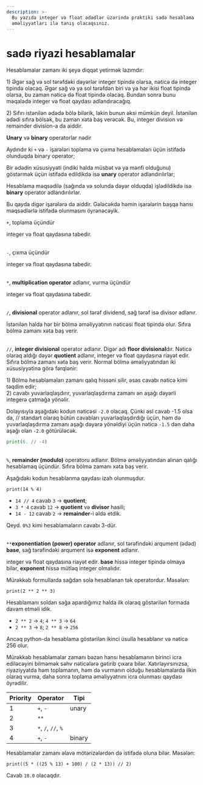```yaml
---
description: >-
  Bu yazıda integer və float ədədlər üzərində praktiki sadə hesablama
  əməliyyatları ilə tanış olacaqsınız.
---
```


# sadə riyazi hesablamalar

Hesablamalar zamanı iki şeyə diqqət yetirmək lazımdır:

1\) Əgər sağ və sol tərəfdəki dəyərlər integer tipində olarsa, nəticə də integer tipində olacaq. Əgər sağ və ya sol tərəfdən biri və ya hər ikisi float tipində olarsa, bu zaman nəticə də float tipində olacaq. Bundan sonra bunu məqalədə integer və float qaydası adlandıracağıq.

2\) Sıfırı istənilən ədədə bölə bilərik, lakin bunun əksi mümkün deyil. İstənilən ədədi sıfıra bölsək, bu zaman xəta baş verəcək. Bu, integer division və remainder division-a da aiddir.



**Unary** və **binary** operatorlar nədir

Aydındır ki `+` və `-` işarələri toplama və çıxma hesablamaları üçün istifadə olunduqda binary operator;

Bir ədədin xüsusiyyəti (indiki halda müsbət və ya mənfi olduğunu) göstərmək üçün istifadə edildikdə isə **unary** operator adlandırılırlar;&#x20;

Hesablama məqsədilə (sağında və solunda dəyər olduqda) işlədildikdə isə **binary** operator adlandırılırlar.

Bu qayda digər işarələrə də aiddir. Gələcəkdə həmin işarələrin başqa hansı məqsədlərlə istifadə olunmasını öyrənəcəyik.





`+`, toplama üçündür

integer və float qaydasına tabedir.

\
`-`, çıxma üçündür

integer və float qaydasına tabedir.

\
`*`, **multiplication operator** adlanır, vurma üçündür&#x20;

integer və float qaydasına tabedir.



\
`/`, **divisional** operator adlanır, sol tərəf dividend, sağ tərəf isə divisor adlanır.

İstənilən halda hər bir bölmə əməliyyatının nəticəsi float tipində olur. Sıfıra bölmə zamanı xəta baş verir.

\
`//`, **integer divisional** operator adlanır. Digər adı **floor divisional**dır. Nəticə olaraq aldığı dəyər **quotient** adlanır, integer və float qaydasına riayət edir. Sıfıra bölmə zamanı xəta baş verir. Normal bölmə əməliyyatından iki xüsusiyyətinə görə fərqlənir:

1\) Bölmə hesablamaları zamanı qalıq hissəni silir, əsas cavabı nəticə kimi təqdim edir;\
2\) cavabı yuvarlaqlaşdırır, yuvarlaqlaşdırma zamanı ən aşağı dəyərli integerə çatmağa yönəlir.

Dolayısıyla aşağıdakı kodun nəticəsi `-2.0` olacaq. Çünki əsl cavab -1.5 olsa da, // standart olaraq bütün cavabları yuvarlaqlaşdırdığı üçün, həm də yuvarlaqlaşdırma zamanı aşağı dəyərə yönəldiyi üçün nəticə `-1.5` dən daha aşağı olan `-2.0` götürüləcək.

```python
print(6. // -4)
```



\
`%`, **remainder (modulo)** operatoru adlanır. Bölmə əməliyyatından alınan qalığı hesablamaq üçündür. Sıfıra bölmə zamanı xəta baş verir.

Aşağıdakı kodun hesablanma qaydası izah olunmuşdur. 

```
print(14 % 4)
```

* `14 // 4` cavab `3` →  **quotient**;
* `3 * 4` cavab `12` →  **quotient** və **divisor** hasili;
* `14 - 12` cavab `2` →  **remainder**-i əldə etdik.

Qeyd. `0%3` kimi hesablamaların cavabı 3-dür.





\
`**`**exponentiation (power) operator** adlanır, sol tərəfindəki arqument (ədəd) **base**, sağ tərəfindəki arqument isə **exponent** adlanır.

integer və float qaydasına riayət edir. **base** hissə integer tipində olmaya bilər, **exponent** hissə mütləq integer olmalıdır.

Mürəkkəb formullarda sağdan sola hesablanan tək operatordur. Məsələn:

```
print(2 ** 2 ** 3)
```

Hesablamanı soldan sağa apardığımız halda ilk olaraq göstərilən formada davam etməli idik.

* `2 ** 2` → `4`; `4 ** 3` → `64`
* `2 ** 3` → `8`; `2 ** 8` → `256`

Ancaq python-da hesablama göstərilən ikinci üsulla hesablanır və nəticə 256 olur.



Mürəkkəb hesablamalar zamanı bəzən hansı hesablamanın birinci icra ediləcəyini bilməmək səhv nəticələrə gətirib çıxara bilər. Xatırlayırsınızsa, riyaziyyatda həm toplamanın, həm də  vurmanın olduğu hesablamalarda ilkin olaraq vurma, daha sonra toplama əməliyyatnını icra olunması qaydası öyrədilir.&#x20;

| Priority | Operator            | Tipi   |
| -------- | ------------------- | ------ |
| 1        | `+`, `-`            | unary  |
| 2        | `**`                |        |
| 3        | `*`, `/`, `//`, `%` |        |
| 4        | `+`, `-`            | binary |

Hesablamalar zamanı əlavə mötərizələrdən də istifadə oluna bilər. Məsələn:

```
print((5 * ((25 % 13) + 100) / (2 * 13)) // 2)
```

Cavab `10.0` olacaqdır.

